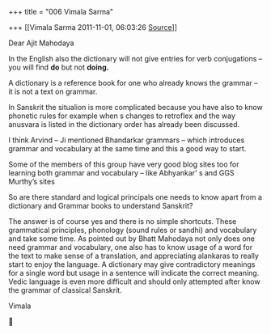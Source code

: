 +++
title = "006 Vimala Sarma"

+++
[[Vimala Sarma	2011-11-01, 06:03:26 [Source](https://groups.google.com/g/samskrita/c/9yGsspd7uTE)]]



Dear Ajit Mahodaya

In the English also the dictionary will not give entries for verb conjugations – you will find **do** but not **doing.**

A dictionary is a reference book for one who already knows the grammar – it is not a text on grammar.

In Sanskrit the situalion is more complicated because you have also to know phonetic rules for example when s changes to retroflex and the way anusvara is listed in the dictionary order has already been discussed.

I think Arvind – Ji mentioned Bhandarkar grammars – which introduces grammar and vocabulary at the same time and this a good way to start.

Some of the members of this group have very good blog sites too for learning both grammar and vocabulary – like Abhyankar’ s and GGS Murthy’s sites

So are there standard and logical principals one needs to know apart from a dictionary and Grammar books to understand Sanskrit?

The answer is of course yes and there is no simple shortcuts. These grammatical principles, phonology (sound rules or sandhi) and vocabulary and take some time. As pointed out by Bhatt Mahodaya not only does one need grammar and vocabulary, one also has to know usage of a word for the text to make sense of a translation, and appreciating alankaras to really start to enjoy the language. A dictionary may give contradictory meanings for a single word but usage in a sentence will indicate the correct meaning. Vedic language is even more difficult and should only attempted after know the grammar of classical Sanskrit.

Vimala



